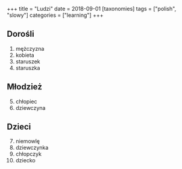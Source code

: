+++
title = "Ludzi"
date = 2018-09-01
[taxonomies]
tags = ["polish", "slowy"]
categories = ["learning"]
+++
## Dorośli
1. mężczyzna
2. kobieta
3. staruszek
4. staruszka

## Młodzież
5. chłopiec
6. dziewczyna

## Dzieci
7. niemowlę
8. dziewczynka
9. chłopczyk
10. dziecko